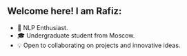 ## Welcome here! I am Rafiz:   

  
* :tongue: NLP Enthusiast.    
* :mortar_board: Undergraduate student from Moscow.    
* :bulb: Open to collaborating on projects and innovative ideas.   
